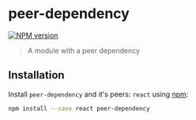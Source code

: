 # peer-dependency

[![NPM version][npm-image]][npm-url]

> A module with a peer dependency

## Installation

Install `peer-dependency` and it's peers: `react` using [npm](https://www.npmjs.com/):

```bash
npm install --save react peer-dependency
```

[npm-url]: https://npmjs.org/package/peer-dependency
[npm-image]: https://badge.fury.io/js/peer-dependency.svg
